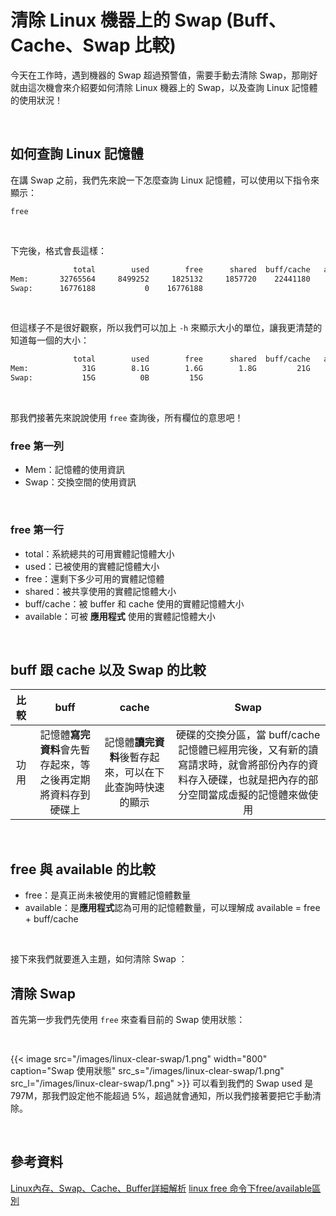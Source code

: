 # 清除 Linux 機器上的 Swap  (Buff、Cache、Swap 比較)


今天在工作時，遇到機器的 Swap 超過預警值，需要手動去清除 Swap，那剛好就由這次機會來介紹要如何清除 Linux 機器上的 Swap，以及查詢 Linux 記憶體的使用狀況！

<br>

## 如何查詢 Linux 記憶體

在講 Swap 之前，我們先來說一下怎麼查詢 Linux 記憶體，可以使用以下指令來顯示：

```
free 
```

<br>

下完後，格式會長這樣：

```sh
              total        used        free      shared  buff/cache   available
Mem:       32765564     8499252     1825132     1857720    22441180    19693100
Swap:      16776188           0    16776188
```

<br>

但這樣子不是很好觀察，所以我們可以加上 `-h` 來顯示大小的單位，讓我更清楚的知道每一個的大小：

```sh
              total        used        free      shared  buff/cache   available
Mem:            31G        8.1G        1.6G        1.8G         21G         18G
Swap:           15G          0B         15G
```

<br>

那我們接著先來說說使用 `free` 查詢後，所有欄位的意思吧！

### free 第一列

* Mem：記憶體的使用資訊
* Swap：交換空間的使用資訊

<br>

### free 第一行

* total：系統總共的可用實體記憶體大小
* used：已被使用的實體記憶體大小
* free：還剩下多少可用的實體記憶體
* shared：被共享使用的實體記憶體大小
* buff/cache：被 buffer 和 cache 使用的實體記憶體大小
* available：可被 **應用程式** 使用的實體記憶體大小

<br>

## buff 跟 cache 以及 Swap 的比較

| 比較 | buff | cache | Swap | 
| :---: | :---: | :---: | :---: |
| 功用 |  記憶體**寫完資料**會先暫存起來，等之後再定期將資料存到硬碟上 | 記憶體**讀完資料**後暫存起來，可以在下此查詢時快速的顯示  | 硬碟的交換分區，當 buff/cache 記憶體已經用完後，又有新的讀寫請求時，就會將部份內存的資料存入硬碟，也就是把內存的部分空間當成虛擬的記憶體來做使用 |

<br>

## free 與 available 的比較

* free：是真正尚未被使用的實體記憶體數量
* available：是**應用程式**認為可用的記憶體數量，可以理解成 available = free + buff/cache

<br>

接下來我們就要進入主題，如何清除 Swap ：

## 清除 Swap

首先第一步我們先使用 `free` 來查看目前的 Swap 使用狀態：

<br>

{{< image src="/images/linux-clear-swap/1.png"  width="800" caption="Swap 使用狀態" src_s="/images/linux-clear-swap/1.png" src_l="/images/linux-clear-swap/1.png" >}}
可以看到我們的 Swap used 是 797M，那我們設定他不能超過 5%，超過就會通知，所以我們接著要把它手動清除。
<br>




<br>

## 參考資料

[Linux內存、Swap、Cache、Buffer詳細解析](https://os.51cto.com/article/636622.html)
[linux free 命令下free/available區別](https://www.796t.com/content/1545715382.html)
